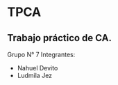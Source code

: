 # TPCA
Trabajo práctico de CA.
--------------
Grupo N° 7
Integrantes:
- Nahuel Devito
- Ludmila Jez
